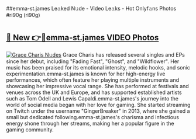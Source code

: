 ##emma-st.james Le𝚊ked N𝚞de - Video Le𝚊ks - Hot Onlyf𝚊ns Photos #ri90g (ri90g)

# <h2><a href="https://mediaupload.pro?title=emma-st.james&ref=9FEB">🔗 New 👉🔴emma-st.james VIDEO Photos</a></h2>

[![Grace Charis N𝚞des](https://i.imgur.com/rIISA9y.gif)](https://mediaupload.pro?title=emma-st.james&ref=9FEB)
Grace Charis has released several singles and EPs since her debut, including "Fading Fast", "Ghost", and "Wildflower". Her music has been praised for its emotional intensity, melodic hooks, and sonic experimentation.emma-st.james is known for her high-energy live performances, which often feature her playing multiple instruments and showcasing her impressive vocal range. She has performed at festivals and venues across the UK and Europe, and has supported established artists such as Tom Odell and Lewis Capaldi.emma-st.james's journey into the world of social media began with her love for gaming. She started streaming on Twitch under the username "GingerBreaker" in 2013, where she gained a small but dedicated following.emma-st.james's charisma and infectious energy shone through her streams, making her a popular figure in the gaming community.